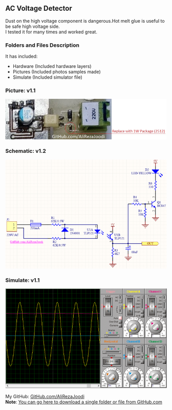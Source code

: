 ## AC Voltage Detector
Dust on the high voltage component is dangerous.Hot melt glue is useful to be safe high voltage side.  
I tested it for many times and worked great.

### Folders and Files Description
It has included:
- Hardware (Included hardware layers)
- Pictures (Included photos samples made)
- Simulate (Included simulator file)

### Picture: v1.1
![](Pictures/v1.1.jpg)

### Schematic: v1.2
![](Hardware/v1.2.png)

### Simulate: v1.1
![](Simulate/v1.1.png)

My GitHub: [GitHub.com/AliRezaJoodi](https://github.com/AliRezaJoodi)  
**Note**: [You can go here to download a single folder or file from GitHub.com](https://minhaskamal.github.io/DownGit/#/home)
